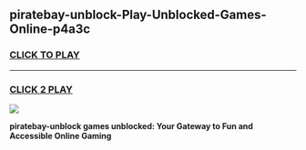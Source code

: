 
## piratebay-unblock-Play-Unblocked-Games-Online-p4a3c
<h3>
<a href="https://premium76.site?title=piratebay-unblock&ref=25A">CLICK TO PLAY</a></h3>
<hr>

<h3>
<a href="https://premium76.site?title=piratebay-unblock&ref=25A">CLICK 2 PLAY</a>
  
</h3>

<a href="https://premium76.site?title=piratebay-unblock&ref=25A"><img src="https://clearcache.store/games.png"></a>


**piratebay-unblock games unblocked: Your Gateway to Fun and Accessible Online Gaming**
